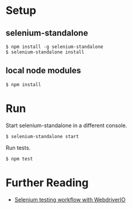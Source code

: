 # Setup

## selenium-standalone

```shell
$ npm install -g selenium-standalone
$ selenium-standalone install
```

## local node modules

```shell
$ npm install
```

# Run

Start selenium-standalone in a different console.
```shell
$ selenium-standalone start
```

Run tests.
```shell
$ npm test
```

# Further Reading

- [Selenium testing workflow with WebdriverIO](http://twin.github.io/selenium-testing-workflow-with-webdriverio/)
